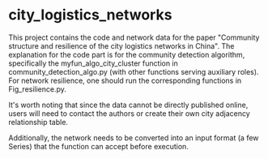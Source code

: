 # city_logistics_networks
This project contains the code and network data for the paper "Community structure and resilience of the city logistics networks in China". The explanation for the code part is for the community detection algorithm, specifically the myfun_algo_city_cluster function in community_detection_algo.py (with other functions serving auxiliary roles). For network resilience, one should run the corresponding functions in Fig_resilience.py.

It's worth noting that since the data cannot be directly published online, users will need to contact the authors or create their own city adjacency relationship table.

Additionally, the network needs to be converted into an input format (a few Series) that the function can accept before execution.
